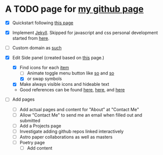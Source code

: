 # A TODO page for [my github page](https://justinothergitter.github.io/)

- [x] Quickstart following [this page](https://docs.github.com/en/pages/quickstart#changing-the-title-and-description)

- [x] Implement [Jekyll](https://docs.github.com/en/pages/setting-up-a-github-pages-site-with-jekyll). Skipped for javascript and css personal development started from [here](https://developer.mozilla.org/en-US/docs/Learn/Getting_started_with_the_web/JavaScript_basics).

- [ ] Custom domain as [such](https://docs.github.com/en/pages/configuring-a-custom-domain-for-your-github-pages-site)

- [x] Edit Side panel (created based on [this](https://www.w3schools.com/howto/howto_js_sidenav.asp#) page.)
    - [x] Find icons for each [item](https://fonts.google.com/icons?icon.style=Outlined&icon.set=Material+Symbols)
        - [ ] Animate toggle menu button like [so](https://www.w3schools.com/howto/howto_css_menu_icon.asp) and [so](https://dev.to/webdeasy/top-20-css-buttons-animations-f41)
        - [x] or swap symbols
    - [x] Make always visible icons and hideable text
    - Good references can be found [here](https://charalambosioannou.github.io/), [here](https://www.gracechuang.me/), and [here](https://www.mpkelley.com/)

- [ ] Add pages
    - [ ] Add actual pages and content for "About" at "Contact Me"
    - [ ] Allow "Contact Me" to send me an email when filled out and submitted
    - [ ] Add a Projects page
    - [ ] Investigate adding github repos linked interactively
    - [ ] Astro paper collaborations as well as masters
    - [ ] Poetry page
        - [ ] Add content
